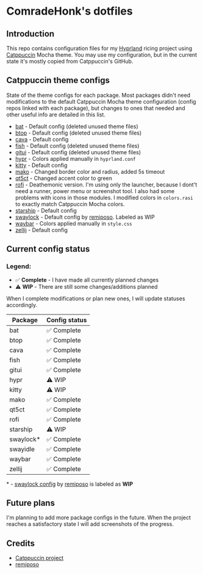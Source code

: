 # ComradeHonk's dotfiles

## Introduction

This repo contains configuration files for my [Hyprland](https://hyprland.org) ricing project using [Catppuccin](https://github.com/catppuccin/catppuccin) Mocha theme. You may use my configuration, but in the current state it's mostly copied from Catppuccin's GitHub.

## Catppuccin theme configs

State of the theme configs for each package. Most packages didn't need modifications to the default Catppuccin Mocha theme configuration (config repos linked with each package), but changes to ones that needed and other useful info are detailed in this list.

- [bat](https://github.com/catppuccin/bat) - Default config (deleted unused theme files)
- [btop](https://github.com/catppuccin/btop) - Default config (deleted unused theme files)
- [cava](https://github.com/catppuccin/cava) - Default config
- [fish](https://github.com/catppuccin/fish) - Default config (deleted unused theme files)
- [gitui](https://github.com/catppuccin/gitui) - Default config (deleted unused theme files)
- [hypr](https://github.com/catppuccin/hyprland) - Colors applied manually in `hyprland.conf`
- [kitty](https://github.com/catppuccin/kitty) - Default config
- [mako](https://github.com/catppuccin/mako) - Changed border color and radius, added 5s timeout
- [qt5ct](https://github.com/catppuccin/qt5ct) - Changed accent color to green
- [rofi](https://github.com/catppuccin/rofi) - Deathemonic version. I'm using only the launcher, because I dont't need a runner, power menu or screenshot tool. I also had some problems with icons in those modules. I modified colors in `colors.rasi` to exactly match Catppuccin Mocha colors.
- [starship](https://github.com/catppuccin/starship) - Default config
- [swaylock](https://github.com/remiposo/swaylock) - Default config by [remiposo](https://github.com/remiposo). Labeled as WIP
- [waybar](https://github.com/catppuccin/waybar) - Colors applied manually in `style.css`
- [zellij](https://github.com/catppuccin/zellij) - Default config

## Current config status

### Legend:
- ✅️ **Complete** - I have made all currently planned changes
- ⚠️ **WIP** - There are still some changes/additions planned

When I complete modifications or plan new ones, I will update statuses accordingly.

| Package   | Config status |
|-----------|---------------|
| bat       | ✅️ Complete   |
| btop      | ✅️ Complete   |
| cava      | ✅️ Complete   |
| fish      | ✅️ Complete   |
| gitui     | ✅️ Complete   |
| hypr      | ⚠️ WIP         |
| kitty     | ⚠️ WIP         |
| mako      | ✅️ Complete   |
| qt5ct     | ✅️ Complete   |
| rofi      | ✅️ Complete   |
| starship  | ⚠️ WIP         |
| swaylock* | ✅️ Complete   |
| swayidle  | ✅️ Complete   |
| waybar    | ✅️ Complete   |
| zellij    | ✅️ Complete   |

\* \- [swaylock config](https://github.com/remiposo/swaylock) by [remiposo](https://github.com/remiposo) is labeled as **WIP**

## Future plans

I'm planning to add more package configs in the future. When the project reaches a satisfactory state I will add screenshots of the progress.

## Credits
- [Catppuccin project](https://github.com/catppuccin/catppuccin)
- [remiposo](https://github.com/remiposo)
